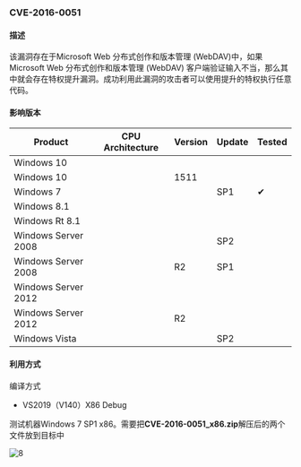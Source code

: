 ### CVE-2016-0051

#### 描述

该漏洞存在于Microsoft Web 分布式创作和版本管理 (WebDAV)中，如果 Microsoft Web 分布式创作和版本管理 (WebDAV) 客户端验证输入不当，那么其中就会存在特权提升漏洞。成功利用此漏洞的攻击者可以使用提升的特权执行任意代码。

#### 影响版本

| Product             | CPU Architecture | Version | Update | Tested             |
| ------------------- | ---------------- | ------- | ------ | ------------------ |
| Windows 10          |                  |         |        |                    |
| Windows 10          |                  | 1511    |        |                    |
| Windows 7           |                  |         | SP1    | &#10004; |
| Windows 8.1         |                  |         |        |                    |
| Windows Rt 8.1      |                  |         |        |                    |
| Windows Server 2008 |                  |         | SP2    |                    |
| Windows Server 2008 |                  | R2      | SP1    |                    |
| Windows Server 2012 |                  |         |        |                    |
| Windows Server 2012 |                  | R2      |        |                    |
| Windows Vista       |                  |         | SP2    |                    |

#### 利用方式

编译方式

- VS2019（V140）X86 Debug

测试机器Windows 7 SP1 x86。需要把**CVE-2016-0051_x86.zip**解压后的两个文件放到目标中

![8](https://github.com/Ascotbe/Random-img/blob/master/WindowsKernelExploits/CVE-2016-0051_win7_x86.gif?raw=true)

